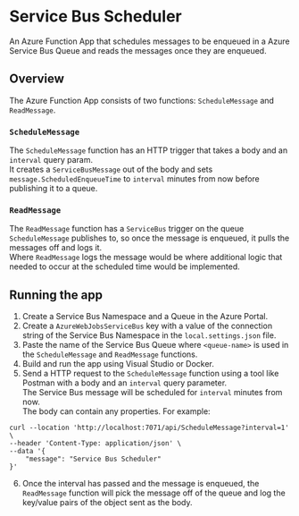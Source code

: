 # Service Bus Scheduler
An Azure Function App that schedules messages to be enqueued in a Azure Service Bus Queue and reads the messages once they are enqueued.

## Overview
The Azure Function App consists of two functions: `ScheduleMessage` and `ReadMessage`.  
### `ScheduleMessage`
The `ScheduleMessage` function has an HTTP trigger that takes a body and an `interval` query param.  
It creates a `ServiceBusMessage` out of the body and sets `message.ScheduledEnqueueTime` to `interval` minutes from now before publishing it to a queue.  
### `ReadMessage`
The `ReadMessage` function has a `ServiceBus` trigger on the queue `ScheduleMessage` publishes to, so once the message is enqueued, it pulls the messages off and logs it.  
Where `ReadMessage` logs the message would be where additional logic that needed to occur at the scheduled time would be implemented. 

## Running the app
1. Create a Service Bus Namespace and a Queue in the Azure Portal.
2. Create a `AzureWebJobsServiceBus` key with a value of the connection string of the Service Bus Namespace in the `local.settings.json` file.
3. Paste the name of the Service Bus Queue where `<queue-name>` is used in the `ScheduleMessage` and `ReadMessage` functions.
4. Build and run the app using Visual Studio or Docker.
5. Send a HTTP request to the `ScheduleMessage` function using a tool like Postman with a body and an `interval` query parameter.  
The Service Bus message will be scheduled for `interval` minutes from now.  
The body can contain any properties. For example:
```curl
curl --location 'http://localhost:7071/api/ScheduleMessage?interval=1' \
--header 'Content-Type: application/json' \
--data '{
    "message": "Service Bus Scheduler"
}'
```
6. Once the interval has passed and the message is enqueued, the `ReadMessage` function will pick the message off of the queue and log the key/value pairs of the object sent as the body.
